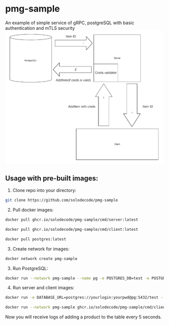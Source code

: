 # pmg-sample

An example of simple service of gRPC, postgreSQL with basic authentication and mTLS security
![Diagramm](/assets/diag.png)

## Usage with pre-built images:
1. Clone repo into your directory:
```bash
git clone https://github.com/solodecode/pmg-sample
```
2. Pull docker images:
```bash
docker pull ghcr.io/solodecode/pmg-sample/cmd/server:latest
```
```bash
docker pull ghcr.io/solodecode/pmg-sample/cmd/client:latest
```
```bash
docker pull postgres:latest
```
3. Create network for images:
```bash
docker network create pmg-sample
```
3. Run PostgreSQL:
```bash
docker run --network pmg-sample --name pg -e POSTGRES_DB=test -e POSTGRES_PASSWORD=test -v $(pwd)/scripts/sql/create.sql:/docker-entrypoint-initdb.d/init.sql postgres
```
4. Run server and client images:
```bash
docker run -e DATABASE_URL=postgres://yourlogin:yourpwd@pg:5432/test --name server -p 5333:5333 --network pmg-sample ghcr.io/solodecode/pmg-sample/cmd/server
```
```bash
docker run --network pmg-sample ghcr.io/solodecode/pmg-sample/cmd/client
```
Now you will receive logs of adding a product to the table every 5 seconds.
